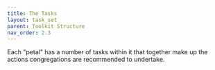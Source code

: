 ```yaml
---
title: The Tasks
layout: task_set
parent: Toolkit Structure
nav_order: 2.3
---
```


Each "petal" has a number of tasks within it that together make up the actions congregations are recommended to undertake.  
